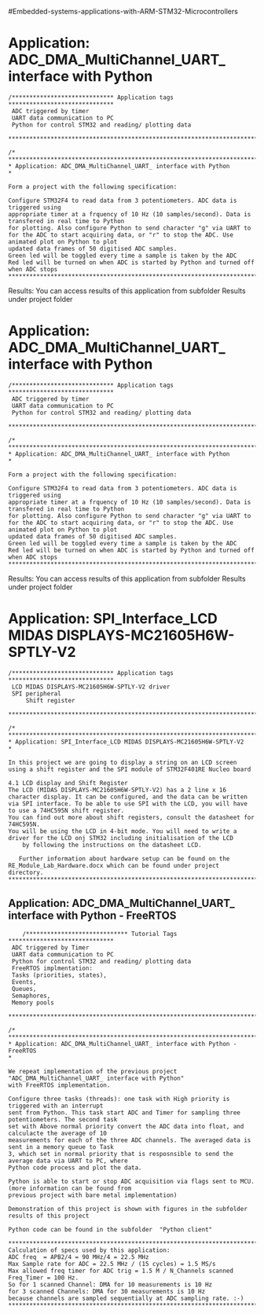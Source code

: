 #Embedded-systems-applications-with-ARM-STM32-Microcontrollers


# Application: ADC_DMA_MultiChannel_UART_ interface with Python

	/***************************** Application tags ******************************
	 ADC triggered by timer
	 UART data communication to PC
	 Python for control STM32 and reading/ plotting data
	 **************************************************************************/

	/* *************************************************************************
	* Application: ADC_DMA_MultiChannel_UART_ interface with Python
	*

    Form a project with the following specification:

    Configure STM32F4 to read data from 3 potentiometers. ADC data is triggered using
    appropriate timer at a frquency of 10 Hz (10 samples/second). Data is transfered in real time to Python
    for plotting. Also configure Python to send character "g" via UART to
    for the ADC to start acquiring data, or "r" to stop the ADC. Use animated plot on Python to plot
    updated data frames of 50 digitised ADC samples.
    Green led will be toggled every time a sample is taken by the ADC
    Red led will be turned on when ADC is started by Python and turned off when ADC stops
	***************************************************************************/
 Results: You can access results of this application from subfolder Results under project folder   

# Application: ADC_DMA_MultiChannel_UART_ interface with Python

 	/***************************** Application tags ******************************
	 ADC triggered by timer
	 UART data communication to PC
	 Python for control STM32 and reading/ plotting data
	 **************************************************************************/

	/* *************************************************************************
	* Application: ADC_DMA_MultiChannel_UART_ interface with Python
	*

    Form a project with the following specification:

    Configure STM32F4 to read data from 3 potentiometers. ADC data is triggered using
    appropriate timer at a frquency of 10 Hz (10 samples/second). Data is transfered in real time to Python
    for plotting. Also configure Python to send character "g" via UART to
    for the ADC to start acquiring data, or "r" to stop the ADC. Use animated plot on Python to plot
    updated data frames of 50 digitised ADC samples.
    Green led will be toggled every time a sample is taken by the ADC
    Red led will be turned on when ADC is started by Python and turned off when ADC stops
	***************************************************************************/
 Results: You can access results of this application from subfolder Results under project folder

 #  Application: SPI_Interface_LCD MIDAS DISPLAYS-MC21605H6W-SPTLY-V2

  	/***************************** Application tags ******************************
	 LCD MIDAS DISPLAYS-MC21605H6W-SPTLY-V2 driver
	 SPI peripheral
         Shift register
	 **************************************************************************/

	/* *************************************************************************
	* Application: SPI_Interface_LCD MIDAS DISPLAYS-MC21605H6W-SPTLY-V2
	*

    In this project we are going to display a string on an LCD screen using a shift register and the SPI module of STM32F401RE Nucleo board

    4.1 LCD display and Shift Register 
	The LCD (MIDAS DISPLAYS-MC21605H6W-SPTLY-V2) has a 2 line x 16 character display. It can be configured, and the data can be written via SPI interface. To be able to use SPI with the LCD, you will have to use a 74HC595N shift register. 
	You can find out more about shift registers, consult the datasheet for 74HC595N. 
	You will be using the LCD in 4-bit mode. You will need to write a driver for the LCD onj STM32 including initialisation of the LCD 
        by following the instructions on the datasheet LCD.

       Further information about hardware setup can be found on the RE_Module_Lab_Hardware.docx which can be found under project directory.
	***************************************************************************/
## Application: ADC_DMA_MultiChannel_UART_ interface with Python - FreeRTOS
		/***************************** Tutorial Tags ******************************
	 ADC triggered by Timer
	 UART data communication to PC
	 Python for control STM32 and reading/ plotting data
	 FreeRTOS implmentation:
	 Tasks (priorities, states),
	 Events,
	 Queues,
	 Semaphores,
	 Memory pools
	 **************************************************************************/

	/* *************************************************************************
	* Application: ADC_DMA_MultiChannel_UART_ interface with Python - FreeRTOS
	*

    We repeat implementation of the previous project "ADC_DMA_MultiChannel_UART_ interface with Python"
    with FreeRTOS implementation.

    Configure three tasks (threads): one task with High priority is triggered with an interrupt
    sent from Python. This task start ADC and Timer for sampling three potentiometers. The second task
    set with Above normal priority convert the ADC data into float, and calculacte the average of 10
    measurements for each of the three ADC channels. The averaged data is sent in a memory queue to Task
    3, which set in normal priority that is resposnsible to send the average data via UART to PC, where
    Python code process and plot the data.

    Python is able to start or stop ADC acquisition via flags sent to MCU. (more information can be found from
    previous project with bare metal implementation)

    Demonstration of this project is shown with figures in the subfolder results of this project

    Python code can be found in the subfolder  "Python client"

    ****************************************************************************
    Calculation of specs used by this application:
    ADC freq  = APB2/4 = 90 MHz/4 = 22.5 MHz
    Max Sample rate for ADC = 22.5 MHz / (15 cycles) = 1.5 MS/s
    Max allowed freq timer for ADC trig = 1.5 M / N_Channels scanned
    Freq_Timer = 100 Hz.
    So for 1 scanned Channel: DMA for 10 measurements is 10 Hz
    for 3 scanned Channels: DMA for 30 measurements is 10 Hz
    because channels are sampled sequentially at ADC sampling rate. :-)
	***************************************************************************/


 



